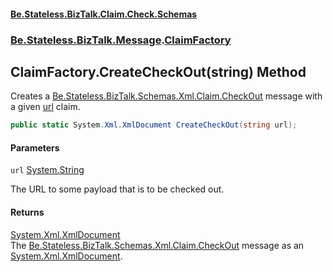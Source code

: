 #### [Be.Stateless.BizTalk.Claim.Check.Schemas](README.md 'README')
### [Be.Stateless.BizTalk.Message](Be.Stateless.BizTalk.Message.md 'Be.Stateless.BizTalk.Message').[ClaimFactory](ClaimFactory.md 'Be.Stateless.BizTalk.Message.ClaimFactory')

## ClaimFactory.CreateCheckOut(string) Method

Creates a [Be.Stateless.BizTalk.Schemas.Xml.Claim.CheckOut](https://docs.microsoft.com/en-us/dotnet/api/Be.Stateless.BizTalk.Schemas.Xml.Claim.CheckOut 'Be.Stateless.BizTalk.Schemas.Xml.Claim.CheckOut') message with a given [url](ClaimFactory.CreateCheckOut(string).md#Be.Stateless.BizTalk.Message.ClaimFactory.CreateCheckOut(string).url 'Be.Stateless.BizTalk.Message.ClaimFactory.CreateCheckOut(string).url') claim.

```csharp
public static System.Xml.XmlDocument CreateCheckOut(string url);
```
#### Parameters

<a name='Be.Stateless.BizTalk.Message.ClaimFactory.CreateCheckOut(string).url'></a>

`url` [System.String](https://docs.microsoft.com/en-us/dotnet/api/System.String 'System.String')

The URL to some payload that is to be checked out.

#### Returns
[System.Xml.XmlDocument](https://docs.microsoft.com/en-us/dotnet/api/System.Xml.XmlDocument 'System.Xml.XmlDocument')  
The [Be.Stateless.BizTalk.Schemas.Xml.Claim.CheckOut](https://docs.microsoft.com/en-us/dotnet/api/Be.Stateless.BizTalk.Schemas.Xml.Claim.CheckOut 'Be.Stateless.BizTalk.Schemas.Xml.Claim.CheckOut') message as an [System.Xml.XmlDocument](https://docs.microsoft.com/en-us/dotnet/api/System.Xml.XmlDocument 'System.Xml.XmlDocument').